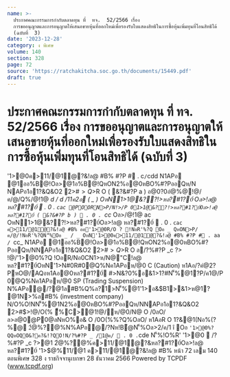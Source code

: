 ```yaml
---
name: >-
  ประกาศคณะกรรมการกำกับตลาดทุน ที่  ทจ.  52/2566 เรื่อง 
  การขออนุญาตและการอนุญาตให้เสนอขายหุ้นที่ออกใหม่เพื่อรองรับใบแสดงสิทธิในการซื้อหุ้นเพิ่มทุนที่โอนสิทธิได้
  (ฉบับที่  3)
date: '2023-12-28'
category: ง พิเศษ
volume: 140
section: 328
page: 72
source: 'https://ratchakitcha.soc.go.th/documents/15449.pdf'
draft: true
---
```


# ประกาศคณะกรรมการกำกับตลาดทุน ที่  ทจ.  52/2566 เรื่อง  การขออนุญาตและการอนุญาตให้เสนอขายหุ้นที่ออกใหม่เพื่อรองรับใบแสดงสิทธิในการซื้อหุ้นเพิ่มทุนที่โอนสิทธิได้ (ฉบับที่  3)

'1>@0ค>11/@1ํ@?&!ล@ #B% #?P # . c` / `cdd N1APอ @1ออ%B@!Oล>@1อ%B@!QหON2%อ@0หBO%#?PออQห/N NAPอ1อ1?&Q&O2 2>#$>Q%@1AQอหBO%N>P/#B%#?PPอ%2>#$>R O ( &?&#?P a ) อ@0?0อํ@%@!@/ค/@/Q%/@!1@ _d / d /11ค2อ ( _ ) OหN1>1@&??!>หล?#1?0์ Oล>!ล@ หล?#1?0์  . 0 . `cac @POORN>P/N!>/P 01>1@&??!>หล?#1?0์Oล>!ล@ หล?#1?0์ ( &?&#?P b )  . 0 . `cc_ Oล>/@!1@ ac OหN1>1@&??!>หล?#1?0์Oล>!ล@ หล?#1?0์  . 0 . `cac ค>11/@1ํ@?&!ล@ #B% ออ'1>@0R/O ? !NอR'%?Q Oอ _ QหON>P/ค/@/!NอR'%?QN'็%Oอ _ / _ OหN'1>@0ค>11/@1ํ@?&!ล@ #B% #?P # . aa / `cc_ N1APอ @1ออ%B@!Oล>@1อ%B@!QหON2%อ@0หBO%#?PออQห/NNAPอ1อ1?&Q&O2 2>#$> Q%@1AQอหBO%N>P/#B%#?PPอ%2>#$>R O ล/?%#?P _c $?%/@ค/  . 0 . `cc_ ì Oอ _ / _ &1>1?# #>N&?0%#?P>R O 1?&อ%B@!QหON2%อ@0หBO%#?PออQห/NNAPอ1อ1?&Q&O2 2>#$> !@/'1>@0%?Q !OอR/Nอ0CN1>ห/N@"C!ล@ หล?#1?0์OหN'1>N#0R#0@Q%Nค1APอห/@0 C (Caution) ห1Aอ/?คํ@2?PหO@/AQอห1Aอ@0หล?#1?0์ #>N&?0%อ&1>1?#N'็%@1?P/ค1@/P 0@Q%Nค1APอห/@0 SP (Trading Suspension) N%APอ@/?@1ล#B%Q%ล?1>N'็%@1'1>อ&$B1>&1>ห@1? @1N>%ล#B% (investment company) N/O%O!NN'็%@1N2%อ@0หBO%#?PออQห/NNAPอ1อ1?&Q&O2 2>#$>!@/O(% ื้%C>@1!@/ห/@0/N@ O /0ลO/ล>ล@0@P0@ลNหO%อ& O /0O(%%?Q%OลO/ ห1AอR O 1?&@1(Nอ%(?%@ 2ํ@%?@%N%APอ@/?Nห!Bํ@N'็%Oล>2/ค/1 î Oอ ` '1>@0%?QQหOQO&?ค?&!?QO!N/?%#?P _ /1@ค/  . 0 . `cde N'็%!O%R' '1>@0  /?%#?P _c $?%/@ค/  . 0 . `cdd 1อ%ค์ &B11@!1>Cล Nล@$>@1 2ํ@%?@%ค>11/@1ํ@?&หล?#1?0์Oล>!ล@ หล?#1?0์ '1>$@%11/@1 ค>11/@1ํ@?&!ล@ #B% หน้า 72 เลม 140 ตอนพิเศษ 328 ง ราชกิจจานุเบกษา 28 ธันวาคม 2566 Powered by TCPDF (www.tcpdf.org)
